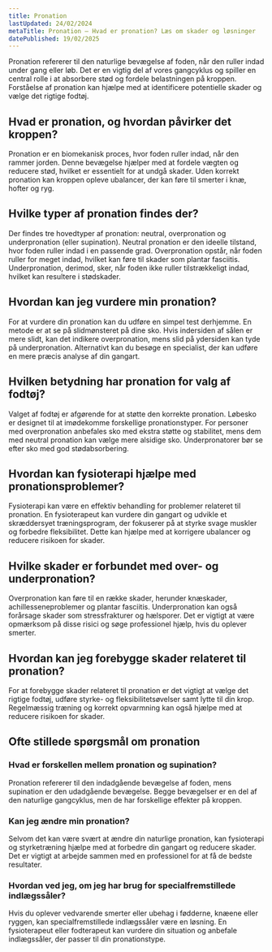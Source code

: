 ```yaml
---
title: Pronation
lastUpdated: 24/02/2024
metaTitle: Pronation – Hvad er pronation? Læs om skader og løsninger
datePublished: 19/02/2025
---
```


Pronation refererer til den naturlige bevægelse af foden, når den ruller indad under gang eller løb. Det er en vigtig del af vores gangcyklus og spiller en central rolle i at absorbere stød og fordele belastningen på kroppen. Forståelse af pronation kan hjælpe med at identificere potentielle skader og vælge det rigtige fodtøj.

## Hvad er pronation, og hvordan påvirker det kroppen?

Pronation er en biomekanisk proces, hvor foden ruller indad, når den rammer jorden. Denne bevægelse hjælper med at fordele vægten og reducere stød, hvilket er essentielt for at undgå skader. Uden korrekt pronation kan kroppen opleve ubalancer, der kan føre til smerter i knæ, hofter og ryg.

## Hvilke typer af pronation findes der?

Der findes tre hovedtyper af pronation: neutral, overpronation og underpronation (eller supination). Neutral pronation er den ideelle tilstand, hvor foden ruller indad i en passende grad. Overpronation opstår, når foden ruller for meget indad, hvilket kan føre til skader som plantar fasciitis. Underpronation, derimod, sker, når foden ikke ruller tilstrækkeligt indad, hvilket kan resultere i stødskader.

## Hvordan kan jeg vurdere min pronation?

For at vurdere din pronation kan du udføre en simpel test derhjemme. En metode er at se på slidmønsteret på dine sko. Hvis indersiden af sålen er mere slidt, kan det indikere overpronation, mens slid på ydersiden kan tyde på underpronation. Alternativt kan du besøge en specialist, der kan udføre en mere præcis analyse af din gangart.

## Hvilken betydning har pronation for valg af fodtøj?

Valget af fodtøj er afgørende for at støtte den korrekte pronation. Løbesko er designet til at imødekomme forskellige pronationstyper. For personer med overpronation anbefales sko med ekstra støtte og stabilitet, mens dem med neutral pronation kan vælge mere alsidige sko. Underpronatorer bør se efter sko med god stødabsorbering.

## Hvordan kan fysioterapi hjælpe med pronationsproblemer?

Fysioterapi kan være en effektiv behandling for problemer relateret til pronation. En fysioterapeut kan vurdere din gangart og udvikle et skræddersyet træningsprogram, der fokuserer på at styrke svage muskler og forbedre fleksibilitet. Dette kan hjælpe med at korrigere ubalancer og reducere risikoen for skader.

## Hvilke skader er forbundet med over- og underpronation?

Overpronation kan føre til en række skader, herunder knæskader, achillesseneproblemer og plantar fasciitis. Underpronation kan også forårsage skader som stressfrakturer og hælsporer. Det er vigtigt at være opmærksom på disse risici og søge professionel hjælp, hvis du oplever smerter.

## Hvordan kan jeg forebygge skader relateret til pronation?

For at forebygge skader relateret til pronation er det vigtigt at vælge det rigtige fodtøj, udføre styrke- og fleksibilitetsøvelser samt lytte til din krop. Regelmæssig træning og korrekt opvarmning kan også hjælpe med at reducere risikoen for skader.

## Ofte stillede spørgsmål om pronation

### Hvad er forskellen mellem pronation og supination?

Pronation refererer til den indadgående bevægelse af foden, mens supination er den udadgående bevægelse. Begge bevægelser er en del af den naturlige gangcyklus, men de har forskellige effekter på kroppen.

### Kan jeg ændre min pronation?

Selvom det kan være svært at ændre din naturlige pronation, kan fysioterapi og styrketræning hjælpe med at forbedre din gangart og reducere skader. Det er vigtigt at arbejde sammen med en professionel for at få de bedste resultater.

### Hvordan ved jeg, om jeg har brug for specialfremstillede indlægssåler?

Hvis du oplever vedvarende smerter eller ubehag i fødderne, knæene eller ryggen, kan specialfremstillede indlægssåler være en løsning. En fysioterapeut eller fodterapeut kan vurdere din situation og anbefale indlægssåler, der passer til din pronationstype.
